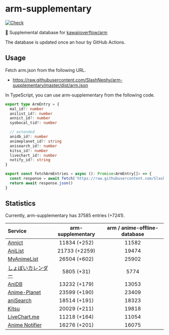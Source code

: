 # arm-supplementary

[![Check](https://github.com/SlashNephy/arm-supplementary/actions/workflows/check-node.yml/badge.svg)](https://github.com/SlashNephy/arm-supplementary/actions/workflows/check-node.yml)

💊 Supplemental database for [kawaiioverflow/arm](https://github.com/kawaiioverflow/arm)

The database is updated once an hour by GitHub Actions.

## Usage

Fetch arm.json from the following URL.

- https://raw.githubusercontent.com/SlashNephy/arm-supplementary/master/dist/arm.json

In TypeScript, you can use arm-supplementary from the following code.

```TypeScript
export type ArmEntry = {
  mal_id?: number
  anilist_id?: number
  annict_id?: number
  syobocal_tid?: number

  // extended
  anidb_id?: number
  animeplanet_id?: string
  anisearch_id?: number
  kitsu_id?: number
  livechart_id?: number
  notify_id?: string
}

export const fetchArmEntries = async (): Promise<ArmEntry[]> => {
  const response = await fetch('https://raw.githubusercontent.com/SlashNephy/arm-supplementary/master/dist/arm.json')
  return await response.json()
}
```

## Statistics

Currently, arm-supplementary has 37585 entries (+7241).

| Service                                     | arm-supplementary | arm / anime-offline-database |
| :------------------------------------------ | :---------------: | :--------------------------: |
| [Annict](https://annict.com)                |   11834 (+252)    |            11582             |
| [AniList](https://anilist.co)               |   21733 (+2259)   |            19474             |
| [MyAnimeList](https://myanimelist.net)      |   26504 (+602)    |            25902             |
| [しょぼいカレンダー](https://cal.syoboi.jp) |    5805 (+31)     |             5774             |
| [AniDB](https://anidb.net)                  |   13232 (+179)    |            13053             |
| [Anime-Planet](https://anime-planet.com)    |   23599 (+190)    |            23409             |
| [aniSearch](https://anisearch.com)          |   18514 (+191)    |            18323             |
| [Kitsu](https://kitsu.io)                   |   20029 (+211)    |            19818             |
| [LiveChart.me](https://livechart.me)        |   11218 (+164)    |            11054             |
| [Anime Notifier](https://notify.moe)        |   16276 (+201)    |            16075             |
